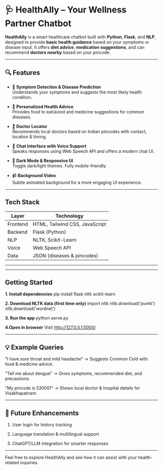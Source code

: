 # 🩺 HealthAlly – Your Wellness Partner Chatbot

**HealthAlly** is a smart healthcare chatbot built with **Python**, **Flask**, and **NLP**, designed to provide **basic health guidance** based on your symptoms or disease input. It offers **diet advice**, **medication suggestions**, and can recommend **doctors nearby** based on your pincode.

---

## 🔍 Features

- 🧠 **Symptom Detection & Disease Prediction**  
  Understands your symptoms and suggests the most likely health condition.

- 🍎 **Personalized Health Advice**  
  Provides food to eat/avoid and medicine suggestions for common diseases.

- 📍 **Doctor Locator**  
  Recommends local doctors based on Indian pincodes with contact, location & timing.

- 💬 **Chat Interface with Voice Support**  
  Speaks responses using Web Speech API and offers a modern chat UI.

- 🌙 **Dark Mode & Responsive UI**  
  Toggle dark/light themes. Fully mobile-friendly.

- 📹 **Background Video**  
  Subtle animated background for a more engaging UI experience.

---

## Tech Stack

| Layer     | Technology         |
|-----------|--------------------|
| Frontend  | HTML, Tailwind CSS, JavaScript |
| Backend   | Flask (Python)     |
| NLP       | NLTK, Scikit-Learn |
| Voice     | Web Speech API     |
| Data      | JSON (diseases & pincodes)     |
----------------------------------------------
---

## Getting Started

**1. Install dependencies**
pip install flask nltk scikit-learn

**2. Download NLTK data (first time only)**
import nltk
nltk.download('punkt')
nltk.download('wordnet')

**3. Run the app**
python serve.py

**4.Open in browser**
Visit http://127.0.0.1:5000/

---

## 💡 Example Queries

"I have sore throat and mild headache"
→ Suggests Common Cold with food & medicine advice.

"Tell me about dengue"
→ Gives symptoms, recommended diet, and precautions.

"My pincode is 530001"
→ Shows local doctor & hospital details for Visakhapatnam.

---

## 📌 Future Enhancements

1. User login for history tracking

2. Language translation & multilingual support

3. ChatGPT/LLM integration for smarter responses

---

Feel free to explore HealthAlly and see how it can assist with your health-related inquiries.
